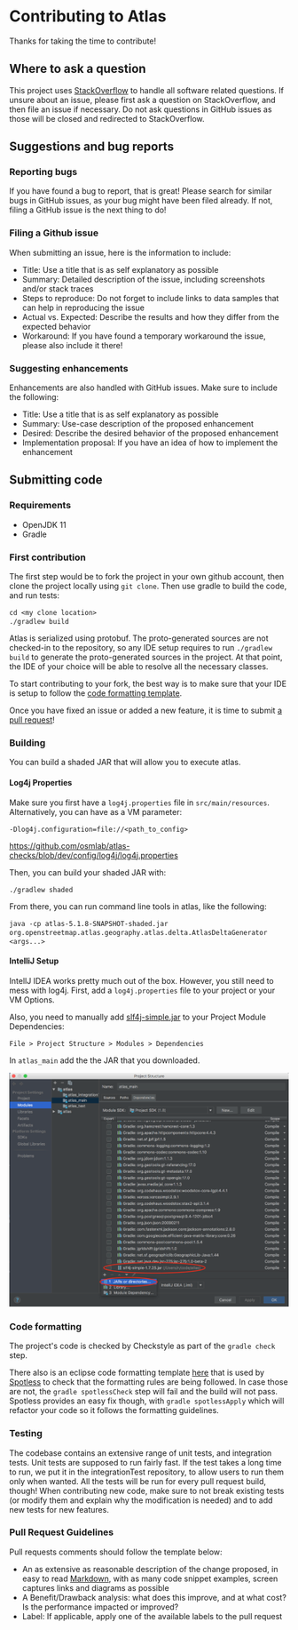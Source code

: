 # Contributing to Atlas

Thanks for taking the time to contribute!

## Where to ask a question

This project uses [StackOverflow](https://stackoverflow.com/) to handle all software related questions. If unsure about an issue, please first ask a question on StackOverflow, and then file an issue if necessary. Do not ask questions in GitHub issues as those will be closed and redirected to StackOverflow.

## Suggestions and bug reports

### Reporting bugs

If you have found a bug to report, that is great! Please search for similar bugs in GitHub issues, as your bug might have been filed already. If not, filing a GitHub issue is the next thing to do!

### Filing a Github issue

When submitting an issue, here is the information to include:

* Title: Use a title that is as self explanatory as possible
* Summary: Detailed description of the issue, including screenshots and/or stack traces
* Steps to reproduce: Do not forget to include links to data samples that can help in reproducing the issue
* Actual vs. Expected: Describe the results and how they differ from the expected behavior
* Workaround: If you have found a temporary workaround the issue, please also include it there!

### Suggesting enhancements

Enhancements are also handled with GitHub issues. Make sure to include the following:

* Title: Use a title that is as self explanatory as possible
* Summary: Use-case description of the proposed enhancement
* Desired: Describe the desired behavior of the proposed enhancement
* Implementation proposal: If you have an idea of how to implement the enhancement

## Submitting code

### Requirements

* OpenJDK 11
* Gradle

### First contribution

The first step would be to fork the project in your own github account, then clone the project locally using `git clone`. Then use gradle to build the code, and run tests:

```
cd <my clone location>
./gradlew build
```

Atlas is serialized using protobuf. The proto-generated sources are not checked-in to the repository, so any IDE setup requires to run `./gradlew build` to generate the proto-generated sources in the project. At that point, the IDE of your choice will be able to resolve all the necessary classes.

To start contributing to your fork, the best way is to make sure that your IDE is setup to follow the [code formatting template](config/format/code_format.xml).

Once you have fixed an issue or added a new feature, it is time to submit [a pull request](#pull-request-guidelines)!

### Building

You can build a shaded JAR that will allow you to execute atlas. 

#### Log4j Properties

Make sure you first have a `log4j.properties` file in `src/main/resources`. 
Alternatively, you can have as a VM parameter:

``` 
-Dlog4j.configuration=file://<path_to_config>
```

https://github.com/osmlab/atlas-checks/blob/dev/config/log4j/log4j.properties

Then, you can build your shaded JAR with:

``` 
./gradlew shaded
```

From there, you can run command line tools in atlas, like the following:

``` 
java -cp atlas-5.1.8-SNAPSHOT-shaded.jar org.openstreetmap.atlas.geography.atlas.delta.AtlasDeltaGenerator <args...>
```

#### IntelliJ Setup

IntellJ IDEA works pretty much out of the box. However, you still need to mess with log4j. First, add a 
`log4j.properties` file to your project or your VM Options.

Also, you need to manually add [slf4j-simple.jar](https://mvnrepository.com/artifact/org.slf4j/slf4j-simple/1.7.25) 
to your Project Module Dependencies:

    File > Project Structure > Modules > Dependencies

In `atlas_main` add the the JAR that you downloaded.

![slf4j in Intellij](images/slf4j.png)

### Code formatting

The project's code is checked by Checkstyle as part of the `gradle check` step.

There also is an eclipse code formatting template [here](config/format/code_format.xml) that is used by [Spotless](https://github.com/diffplug/spotless) to check that the formatting rules are being followed. In case those are not, the `gradle spotlessCheck` step will fail and the build will not pass. Spotless provides an easy fix though, with `gradle spotlessApply` which will refactor your code so it follows the formatting guidelines.

### Testing

The codebase contains an extensive range of unit tests, and integration tests. Unit tests are supposed to run fairly fast. If the test takes a long time to run, we put it in the integrationTest repository, to allow users to run them only when wanted. All the tests will be run for every pull request build, though! When contributing new code, make sure to not break existing tests (or modify them and explain why the modification is needed) and to add new tests for new features.

### Pull Request Guidelines

Pull requests comments should follow the template below:

* An as extensive as reasonable description of the change proposed, in easy to read [Markdown](https://guides.github.com/features/mastering-markdown/), with as many code snippet examples, screen captures links and diagrams as possible
* A Benefit/Drawback analysis: what does this improve, and at what cost? Is the performance impacted or improved?
* Label: If applicable, apply one of the available labels to the pull request
